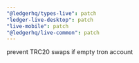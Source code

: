 ```yaml
---
"@ledgerhq/types-live": patch
"ledger-live-desktop": patch
"live-mobile": patch
"@ledgerhq/live-common": patch
---
```


prevent TRC20 swaps if empty tron account
